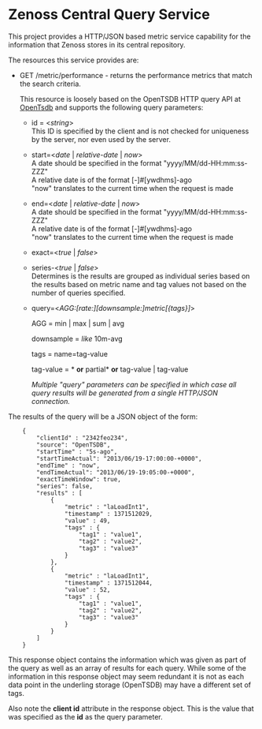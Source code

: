 Zenoss Central Query Service
=====
This project provides a HTTP/JSON based metric service capability for the information 
that Zenoss stores in its central repository.

The resources this service provides are:

  - GET /metric/performance - returns the performance metrics that match the search criteria.

    This resource is loosely based on the OpenTSDB HTTP query API at [OpenTsdb](http://opentsdb.net/http-api.html#/q) and supports the following query parameters:

    - id = <_string_><br/>
      This ID is specified by the client and is not checked for uniqueness by the server, nor even used by the server.
    - start=<_date_ | _relative-date_ | _now_><br/>
      A date should be specified in the format "yyyy/MM/dd-HH:mm:ss-ZZZ"<br/>
      A relative date is of the format [-]#[ywdhms]-ago<br/>
      "now" translates to the current time when the request is made
    - end=<_date_ | _relative-date_ | _now_><br/>
      A date should be specified in the format "yyyy/MM/dd-HH:mm:ss-ZZZ"<br/>
      A relative date is of the format [-]#[ywdhms]-ago<br/>
      "now" translates to the current time when the request is made
    - exact=<_true_ | _false_>
    - series-<_true_ | _false_><br/>
      Determines is the results are grouped as individual series based on the results based on metric name and tag values not based on the number of queries specified.
    - query=<_AGG:[rate:][downsample:]metric[{tags}]_>

        AGG = min | max | sum | avg

        downsample = _like_ 10m-avg

        tags = name=tag-value

        tag-value = \* __or__ partial\* __or__ tag-value | tag-value 

        _Multiple "query" parameters can be specified in which case all query results will be generated from a single HTTP/JSON connection._

The results of the query will be a JSON object of the form:

        {
            "clientId" : "2342feo234",
            "source": "OpenTSDB",
            "startTime" : "5s-ago",
            "startTimeActual": "2013/06/19-17:00:00-+0000",
            "endTime" : "now",
            "endTimeActual": "2013/06/19-19:05:00-+0000",
            "exactTimeWindow": true,
            "series": false,
            "results" : [ 
                {
                    "metric" : "laLoadInt1",
                    "timestamp" : 1371512029,
                    "value" : 49,
                    "tags" : {
                        "tag1" : "value1",
                        "tag2" : "value2",
                        "tag3" : "value3"
                    }
                },
                {
                    "metric" : "laLoadInt1",
                    "timestamp" : 1371512044,
                    "value" : 52,
                    "tags" : {
                        "tag1" : "value1",
                        "tag2" : "value2",
                        "tag3" : "value3"
                    }
                }
            ]
        }

This response object contains the information which was given as part of the query as well as an array of results for each query. While some of the information in this response object may seem redundant it is not as each data point in the underling storage (OpenTSDB) may have a different set of tags.

Also note the __client id__ attribute in the response object. This is the value that was specified as the __id__ as the query parameter.